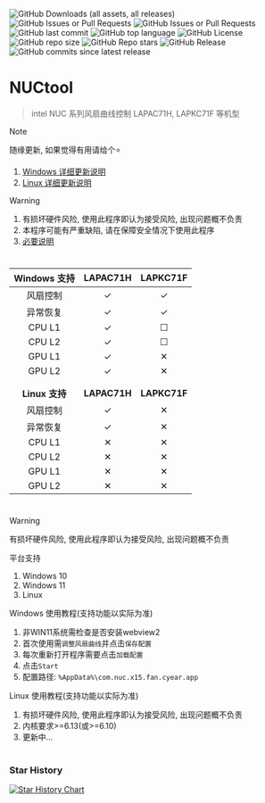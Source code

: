 ![GitHub Downloads (all assets, all releases)](https://img.shields.io/github/downloads/cyear/NUCtool/total?style=for-the-badge)
![GitHub Issues or Pull Requests](https://img.shields.io/github/issues/cyear/NUCtool?style=for-the-badge)
![GitHub Issues or Pull Requests](https://img.shields.io/github/issues-closed/cyear/NUCtool?style=for-the-badge)
![GitHub last commit](https://img.shields.io/github/last-commit/cyear/NUCtool?style=for-the-badge)
![GitHub top language](https://img.shields.io/github/languages/top/cyear/NUCtool?style=for-the-badge)
![GitHub License](https://img.shields.io/github/license/cyear/NUCtool?style=for-the-badge)
![GitHub repo size](https://img.shields.io/github/repo-size/cyear/NUCtool?style=for-the-badge)
![GitHub Repo stars](https://img.shields.io/github/stars/cyear/NUCtool?style=for-the-badge)
![GitHub Release](https://img.shields.io/github/v/release/cyear/NUCtool?style=for-the-badge)
![GitHub commits since latest release](https://img.shields.io/github/commits-since/cyear/NUCtool/latest?style=for-the-badge)

# NUCtool

> intel NUC 系列风扇曲线控制 LAPAC71H, LAPKC71F 等机型

> [!NOTE]
> 随缘更新, 如果觉得有用请给个⭐
>
> 1. [Windows 详细更新说明](./assets/NUCtoolChange_Windows.md)
> 2. [Linux 详细更新说明](./assets/NUCtoolChange_Linux.md)

> [!WARNING]
> 1. 有损坏硬件风险, 使用此程序即认为接受风险, 出现问题概不负责
> 2. 本程序可能有严重缺陷, 请在保障安全情况下使用此程序
> 3. [必要说明](assets/分析.md)
# 
|Windows 支持|LAPAC71H|LAPKC71F|
|:--------:|:----:|:----:|
| 风扇控制 | ✓ | ✓ |
| 异常恢复 | ✓ | ✓ |
| CPU L1 | ✓ | ☐ |
| CPU L2 | ✓ | ☐ |
| GPU L1 | ✓ | ✕ |
| GPU L2 | ✓ | ✕ |
|        |   |    |
|        |   |    |
|**Linux 支持**|**LAPAC71H**|**LAPKC71F**|
| 风扇控制 | ✓ | ✕ |
| 异常恢复 | ✓ | ✕ |
| CPU L1 | ✕ | ✕ |
| CPU L2 | ✕ | ✕ |
| GPU L1 | ✕ | ✕ |
| GPU L2 | ✕ | ✕ |
# 
> [!WARNING]
> 有损坏硬件风险, 使用此程序即认为接受风险, 出现问题概不负责
>
> 平台支持
>
> 1. Windows 10
> 2. Windows 11
> 3. Linux
>
> Windows 使用教程(支持功能以实际为准)
> 1. 非WIN11系统需检查是否安装webview2
> 2. 首次使用需`调整风扇曲线`并点击`保存配置`
> 3. 每次重新打开程序需要点击`加载配置`
> 4. 点击`Start`
> 5. 配置路径: `%AppData%\com.nuc.x15.fan.cyear.app`
>
> Linux 使用教程(支持功能以实际为准)
> 1. 有损坏硬件风险, 使用此程序即认为接受风险, 出现问题概不负责
> 2. 内核要求>=6.13(或>=6.10)
> 3. 更新中...
# 
### Star History

[![Star History Chart](https://api.star-history.com/svg?repos=cyear/NUCtool&type=Timeline)](https://star-history.com/#cyear/NUCtool&Timeline)

